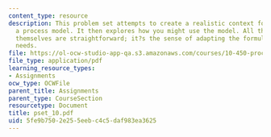 ```yaml
---
content_type: resource
description: This problem set attempts to create a realistic context for obtaining
  a process model. It then explores how you might use the model. All the operations
  themselves are straightforward; it?s the sense of adapting the formulas to your
  needs.
file: https://ol-ocw-studio-app-qa.s3.amazonaws.com/courses/10-450-process-dynamics-operations-and-control-spring-2006/5fe9b7502e255eebc4c5daf983ea3625_pset_10.pdf
file_type: application/pdf
learning_resource_types:
- Assignments
ocw_type: OCWFile
parent_title: Assignments
parent_type: CourseSection
resourcetype: Document
title: pset_10.pdf
uid: 5fe9b750-2e25-5eeb-c4c5-daf983ea3625
---
```

